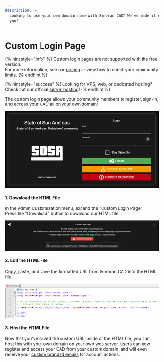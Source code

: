 ```yaml
---
description: >-
  Looking to use your own domain name with Sonoran CAD? We've made it easy for
  you!
---
```


# Custom Login Page

{% hint style="info" %}
Custom login pages are not supported with the free version.  
For more information, see our [pricing](../../pricing/faq/) or view how to check your community [limits](../getting-started/view-your-limits.md).
{% endhint %}

{% hint style="success" %}
Looking for VPS, web, or dedicated hosting? Check out our official [server hosting](../../vps-hosting-1/vps-hosting.md)!
{% endhint %}

The custom login page allows your community members to register, sign-in, and access your CAD all on your own domain!

![An example of SOSA&apos;s custom login page](../../.gitbook/assets/custom_login_example.png)

#### 1. Download the HTML File

In the Admin Customization menu, expand the "Custom Login Page"  
Press the "Download" button to download our HTML file.

![The customization panel displays your custom URL](../../.gitbook/assets/domain.png)

#### 2. Edit the HTML File

Copy, paste, and save the formatted URL from Sonoran CAD into the HTML file.

![](../../.gitbook/assets/url.png)

#### 3. Host the HTML File

Now that you've saved the custom URL inside of the HTML file, you can host this with your own domain on your own web server. Users can now register and access your CAD from your custom domain, and will even receive your [custom branded emails](custom-emails.md) for account actions.

